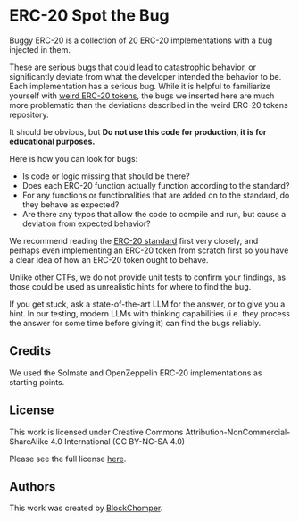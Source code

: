 # ERC-20 Spot the Bug

Buggy ERC-20 is a collection of 20 ERC-20 implementations with a bug injected in them.

These are serious bugs that could lead to catastrophic behavior, or significantly deviate from what the developer intended the behavior to be. Each implementation has a serious bug. While it is helpful to familiarize yourself with [weird ERC-20 tokens](https://github.com/d-xo/weird-erc20), the bugs we inserted here are much more problematic than the deviations described in the weird ERC-20 tokens repository.

It should be obvious, but **Do not use this code for production, it is for educational purposes.**

Here is how you can look for bugs:
- Is code or logic missing that should be there?
- Does each ERC-20 function actually function according to the standard? 
- For any functions or functionalities that are added on to the standard, do they behave as expected?
- Are there any typos that allow the code to compile and run, but cause a deviation from expected behavior?

We recommend reading the [ERC-20 standard](https://eips.ethereum.org/EIPS/eip-20) first very closely, and perhaps even implementing an ERC-20 token from scratch first so you have a clear idea of how an ERC-20 token ought to behave.

Unlike other CTFs, we do not provide unit tests to confirm your findings, as those could be used as unrealistic hints for where to find the bug.

If you get stuck, ask a state-of-the-art LLM for the answer, or to give you a hint. In our testing, modern LLMs with thinking capabilities (i.e. they process the answer for some time before giving it) can find the bugs reliably.

## Credits
We used the Solmate and OpenZeppelin ERC-20 implementations as starting points.

## License
This work is licensed under Creative Commons Attribution-NonCommercial-ShareAlike 4.0 International (CC BY-NC-SA 4.0)

Please see the full license [here](https://creativecommons.org/licenses/by-nc-sa/4.0/).

## Authors
This work was created by [BlockChomper](https://x.com/DegenShaker).
